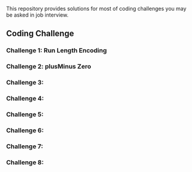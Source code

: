 This repository provides solutions for most of coding challenges you may be asked in job interview.

## Coding Challenge

### Challenge 1: **Run Length Encoding**

### Challenge 2: **plusMinus Zero**

### Challenge 3: <TBD>

### Challenge 4: <TBD>

### Challenge 5: <TBD>

### Challenge 6: <TBD>

### Challenge 7: <TBD>

### Challenge 8: <TBD>
